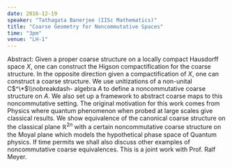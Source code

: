 ```yaml
---
date: 2016-12-19
speaker: "Tathagata Banerjee (IISc Mathematics)"
title: "Coarse Geometry for Noncommutative Spaces"
time: "3pm" 
venue: "LH-1"
---
```

Abstract: Given a proper coarse structure on a locally compact Hausdorff space $X$, one can construct the Higson compactification for the coarse structure. In the opposite direction given a compactification of $X$, one can construct a coarse structure. We use unitizations of a non-unital C$^\*$\\\\nobreakdash- algebra $A$ to define a noncommutative coarse structure on $A$. We also set up a framework to abstract coarse maps to this noncommutative setting. The original motivation for this work comes from Physics where quantum phenomenon when probed at large scales give classical results. We show equivalence of the canonical coarse structure on the classical plane $\mathbb{R}^{2n}$ with a certain noncommutative coarse structure on the Moyal plane which models the hypothetical phase space of Quantum physics. If time permits we shall also discuss other examples of noncommutative coarse equivalences. This is a joint work with Prof. Ralf Meyer.
